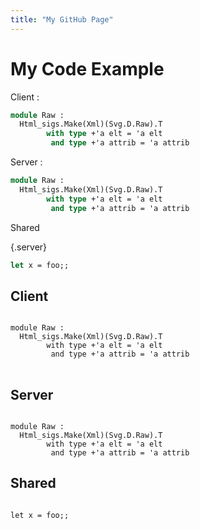 ```yaml
---
title: "My GitHub Page"
---
```


<link rel="stylesheet" type="text/css" href="styles.css">

# My Code Example
	
Client :

```ocaml
module Raw : 
  Html_sigs.Make(Xml)(Svg.D.Raw).T
        with type +'a elt = 'a elt
         and type +'a attrib = 'a attrib
```

Server :
```ocaml
module Raw : 
  Html_sigs.Make(Xml)(Svg.D.Raw).T
        with type +'a elt = 'a elt
         and type +'a attrib = 'a attrib
```

Shared

{.server}
```ocaml
let x = foo;;
```

## Client

<div class="language-ocaml">
<pre class="client">
<code>
module Raw : 
  Html_sigs.Make(Xml)(Svg.D.Raw).T
        with type +'a elt = 'a elt
         and type +'a attrib = 'a attrib
</code>
</pre></div>

## Server

<pre class="server"><code class="language-ocaml">
module Raw : 
  Html_sigs.Make(Xml)(Svg.D.Raw).T
        with type +'a elt = 'a elt
         and type +'a attrib = 'a attrib
</code></pre>

## Shared

<pre class="shared"><code class="language-ocaml">
let x = foo;;
</code></pre>
